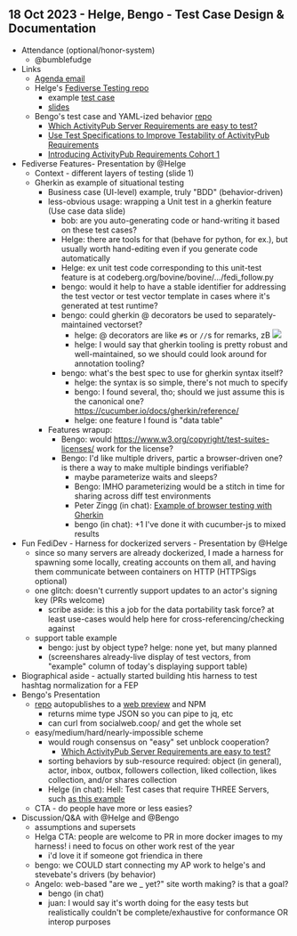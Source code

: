 ## 18 Oct 2023 - Helge, Bengo - Test Case Design & Documentation

- Attendance (optional/honor-system)
    + @bumblefudge
- Links
    + [Agenda email](https://lists.w3.org/Archives/Public/public-swicg/2023Oct/0045.html)
    + Helge's [Fediverse Testing repo](https://helge.codeberg.page/funfedidev/)
        + example [test case](https://codeberg.org/helge/fediverse-features/src/branch/main/w3c/ap_follow.feature)
        + [slides](https://bovine.social/assets/presentation.pdf)
    + Bengo's test case and YAML-ized behavior [repo](https://git.coop/socialweb.coop/activitypub/behaviors/)
        + [Which ActivityPub Server Requirements are easy to test?](https://bengo.is/blogging/easy-to-test-activitypub-requirements/)
        + [Use Test Specifications to Improve Testability of ActivityPub Requirements](https://bengo.is/blogging/use-test-specifications-to-improve-testability-of-activitypub-requirements/)
        + [Introducing ActivityPub Requirements Cohort 1](https://bengo.is/blogging/introducing-activitypub-requirement-testing-cohort-1/)
- Fediverse Features- Presentation by @Helge
    + Context - different layers of testing (slide 1)
    + Gherkin as example of situational testing
        + Business case (UI-level) example, truly "BDD" (behavior-driven)
        + less-obvious usage: wrapping a Unit test in a gherkin feature (Use case data slide)
            + bob: are you auto-generating code or hand-writing it based on these test cases?
            + Helge: there are tools for that (behave for python, for ex.), but usually worth hand-editing even if you generate code automatically
            + Helge: ex unit test code corresponding to this unit-test feature is at codeberg.org/bovine/bovine/.../fedi_follow.py
            + bengo: would it help to have a stable identifier for addressing the test vector or test vector template in cases where it's generated at test runtime?
            + bengo: could gherkin @ decorators be used to separately-maintained vectorset?
                + helge: @ decorators are like `#`s or `//`s for remarks, zB
![](https://hedgedoc.socialweb.coop/uploads/90d92599-322d-4bf9-9dff-894cb1f270ad.png)
                + helge: I would say that gherkin tooling is pretty robust and well-maintained, so we should could look around for annotation tooling?
            + bengo: what's the best spec to use for gherkin syntax itself?
                + helge: the syntax is so simple, there's not much to specify
                + bengo: I found several, tho; should we just assume this is the canonical one? https://cucumber.io/docs/gherkin/reference/ 
                + helge: one feature I found is "data table"
        + Features wrapup:
            + Bengo: would https://www.w3.org/copyright/test-suites-licenses/ work for the license?
            + Bengo: I'd like multiple drivers, partic a browser-driven one? is there a way to make multiple bindings verifiable?
                + maybe parameterize waits and sleeps?
                + Bengo: IMHO parameterizing would be a stitch in time for sharing across diff test environments
                + Peter Zingg (in chat): [Example of browser testing with Gherkin](https://www.lambdatest.com/blog/behaviour-driven-development-by-selenium-testing-with-gherkin/)
                + bengo (in chat): +1 I've done it with cucumber-js to mixed results 
- Fun FediDev - Harness for dockerized servers - Presentation by @Helge
    - since so many servers are already dockerized, I made a harness for spawning some locally, creating accounts on them all, and having them communicate between containers on HTTP (HTTPSigs optional)
    - one glitch: doesn't currently support updates to an actor's signing key (PRs welcome)
        - scribe aside: is this a job for the data portability task force? at least use-cases would help here for cross-referencing/checking against
    - support table example
        - bengo: just by object type? helge: none yet, but many planned
        - (screenshares already-live display of test vectors, from "example" column of today's displaying support table)
- Biographical aside - actually started building htis harness to test hashtag normalization for a FEP
- Bengo's Presentation
    - [repo](https://git.coop/socialweb.coop/activitypub/behaviors/) autopublishes to a [web preview](https://socialweb.coop/activitypub/behaviors/) and NPM
        - returns mime type JSON so you can pipe to jq, etc
        - can curl from socialweb.coop/ and get the whole set
    - easy/medium/hard/nearly-impossible scheme
        - would rough consensus on "easy" set unblock cooperation? 
            + [Which ActivityPub Server Requirements are easy to test?](https://bengo.is/blogging/easy-to-test-activitypub-requirements/)
        - sorting behaviors by sub-resource required: object (in general), actor, inbox, outbox, followers collection, liked collection, likes collection, and/or shares collection
        - Helge (in chat): Hell: Test cases that require THREE Servers, such [as this example](https://media.hachyderm.io/media_attachments/files/111/104/507/048/912/919/original/3982f5534dac30f0.png)
    - CTA - do people have more or less easies?
- Discussion/Q&A with @Helge and @Bengo
    + assumptions and supersets
    + Helga CTA: people are welcome to PR in more docker images to my harness! i need to focus on other work rest of the year
        + i'd love it if someone got friendica in there
    + bengo: we COULD start connecting my AP work to helge's and stevebate's drivers (by behavior)
    + Angelo: web-based "are we _ yet?" site worth making? is that a goal?
        + bengo (in chat)
        + juan: I would say it's worth doing for the easy tests but realistically couldn't be complete/exhaustive for conformance OR interop purposes
